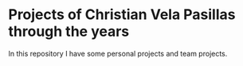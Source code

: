# Projects of Christian Vela Pasillas through the years
In this repository I have some personal projects and team projects.
